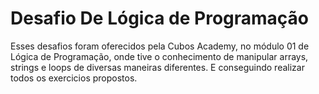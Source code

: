 # Desafio De Lógica de Programação

<p> Esses desafios foram oferecidos pela Cubos Academy, no módulo 01 de Lógica de Programação, onde tive o conhecimento de manipular arrays, strings e loops de diversas maneiras diferentes. E conseguindo realizar todos os exercicios propostos.
</p> 
